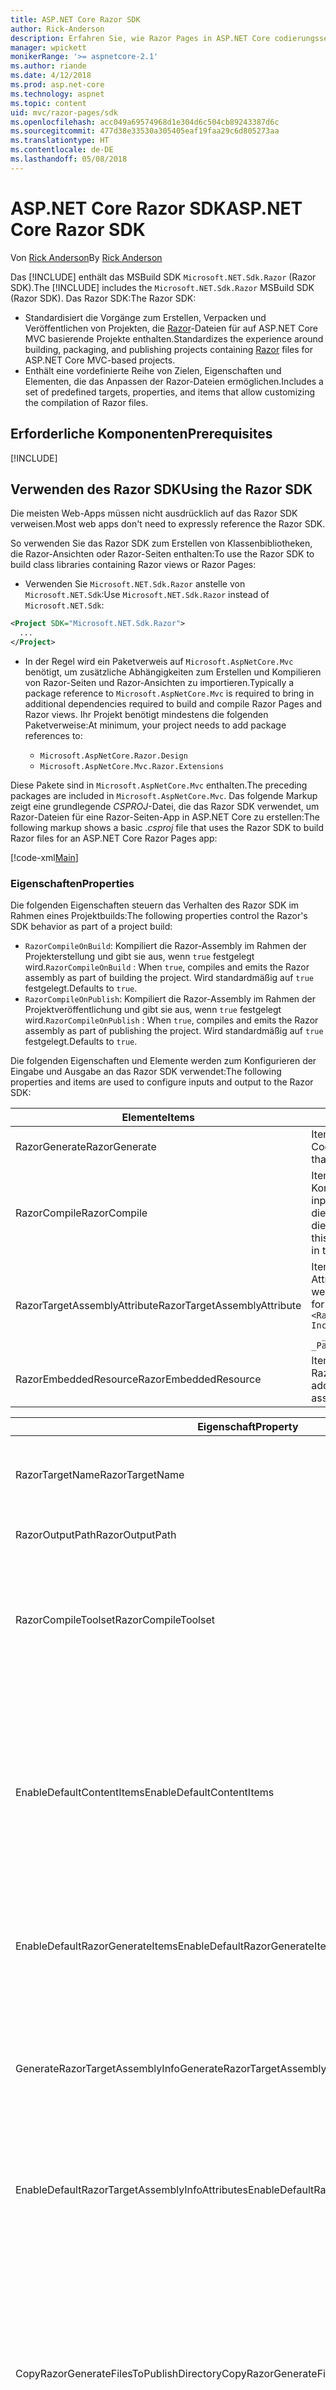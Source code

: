 ```yaml
---
title: ASP.NET Core Razor SDK
author: Rick-Anderson
description: Erfahren Sie, wie Razor Pages in ASP.NET Core codierungsseitige Szenarios einfacher und produktiver gestalten als MVC.
manager: wpickett
monikerRange: '>= aspnetcore-2.1'
ms.author: riande
ms.date: 4/12/2018
ms.prod: asp.net-core
ms.technology: aspnet
ms.topic: content
uid: mvc/razor-pages/sdk
ms.openlocfilehash: acc049a69574968d1e304d6c504cb89243387d6c
ms.sourcegitcommit: 477d38e33530a305405eaf19faa29c6d805273aa
ms.translationtype: HT
ms.contentlocale: de-DE
ms.lasthandoff: 05/08/2018
---
```

# <a name="aspnet-core-razor-sdk"></a><span data-ttu-id="20927-103">ASP.NET Core Razor SDK</span><span class="sxs-lookup"><span data-stu-id="20927-103">ASP.NET Core Razor SDK</span></span>

<span data-ttu-id="20927-104">Von [Rick Anderson](https://twitter.com/RickAndMSFT)</span><span class="sxs-lookup"><span data-stu-id="20927-104">By [Rick Anderson](https://twitter.com/RickAndMSFT)</span></span>

<span data-ttu-id="20927-105">Das [!INCLUDE[](~/includes/2.1-SDK.md)] enthält das MSBuild SDK `Microsoft.NET.Sdk.Razor` (Razor SDK).</span><span class="sxs-lookup"><span data-stu-id="20927-105">The [!INCLUDE[](~/includes/2.1-SDK.md)] includes the `Microsoft.NET.Sdk.Razor` MSBuild SDK (Razor SDK).</span></span> <span data-ttu-id="20927-106">Das Razor SDK:</span><span class="sxs-lookup"><span data-stu-id="20927-106">The Razor SDK:</span></span>

* <span data-ttu-id="20927-107">Standardisiert die Vorgänge zum Erstellen, Verpacken und Veröffentlichen von Projekten, die [Razor](xref:mvc/views/razor)-Dateien für auf ASP.NET Core MVC basierende Projekte enthalten.</span><span class="sxs-lookup"><span data-stu-id="20927-107">Standardizes the experience around building, packaging, and publishing projects containing [Razor](xref:mvc/views/razor) files for ASP.NET Core MVC-based projects.</span></span>
* <span data-ttu-id="20927-108">Enthält eine vordefinierte Reihe von Zielen, Eigenschaften und Elementen, die das Anpassen der Razor-Dateien ermöglichen.</span><span class="sxs-lookup"><span data-stu-id="20927-108">Includes a set of predefined targets, properties, and items that allow customizing the compilation of Razor files.</span></span>

## <a name="prerequisites"></a><span data-ttu-id="20927-109">Erforderliche Komponenten</span><span class="sxs-lookup"><span data-stu-id="20927-109">Prerequisites</span></span>

[!INCLUDE[](~/includes/2.1-SDK.md)]

## <a name="using-the-razor-sdk"></a><span data-ttu-id="20927-110">Verwenden des Razor SDK</span><span class="sxs-lookup"><span data-stu-id="20927-110">Using the Razor SDK</span></span>

<span data-ttu-id="20927-111">Die meisten Web-Apps müssen nicht ausdrücklich auf das Razor SDK verweisen.</span><span class="sxs-lookup"><span data-stu-id="20927-111">Most web apps don't need to expressly reference the Razor SDK.</span></span> 

<span data-ttu-id="20927-112">So verwenden Sie das Razor SDK zum Erstellen von Klassenbibliotheken, die Razor-Ansichten oder Razor-Seiten enthalten:</span><span class="sxs-lookup"><span data-stu-id="20927-112">To use the Razor SDK to build class libraries containing Razor views or Razor Pages:</span></span>

* <span data-ttu-id="20927-113">Verwenden Sie `Microsoft.NET.Sdk.Razor` anstelle von `Microsoft.NET.Sdk`:</span><span class="sxs-lookup"><span data-stu-id="20927-113">Use `Microsoft.NET.Sdk.Razor` instead of `Microsoft.NET.Sdk`:</span></span>
```xml
<Project SDK="Microsoft.NET.Sdk.Razor">
  ...
</Project>
```

* <span data-ttu-id="20927-114">In der Regel wird ein Paketverweis auf `Microsoft.AspNetCore.Mvc` benötigt, um zusätzliche Abhängigkeiten zum Erstellen und Kompilieren von Razor-Seiten und Razor-Ansichten zu importieren.</span><span class="sxs-lookup"><span data-stu-id="20927-114">Typically a package reference to `Microsoft.AspNetCore.Mvc` is required to bring in additional dependencies required to build and compile Razor Pages and Razor views.</span></span> <span data-ttu-id="20927-115">Ihr Projekt benötigt mindestens die folgenden Paketverweise:</span><span class="sxs-lookup"><span data-stu-id="20927-115">At minimum, your project needs to add package references to:</span></span>

    * `Microsoft.AspNetCore.Razor.Design` 
    * `Microsoft.AspNetCore.Mvc.Razor.Extensions`
    
 <span data-ttu-id="20927-116">Diese Pakete sind in `Microsoft.AspNetCore.Mvc` enthalten.</span><span class="sxs-lookup"><span data-stu-id="20927-116">The preceding packages are included in `Microsoft.AspNetCore.Mvc`.</span></span> <span data-ttu-id="20927-117">Das folgende Markup zeigt eine grundlegende *CSPROJ*-Datei, die das Razor SDK verwendet, um Razor-Dateien für eine Razor-Seiten-App in ASP.NET Core zu erstellen:</span><span class="sxs-lookup"><span data-stu-id="20927-117">The following markup shows a basic *.csproj* file that uses the Razor SDK to build Razor files for an ASP.NET Core Razor Pages app:</span></span>
    
 [!code-xml[Main](sdk/sample/RazorSDK.csproj)]

### <a name="properties"></a><span data-ttu-id="20927-118">Eigenschaften</span><span class="sxs-lookup"><span data-stu-id="20927-118">Properties</span></span>

<span data-ttu-id="20927-119">Die folgenden Eigenschaften steuern das Verhalten des Razor SDK im Rahmen eines Projektbuilds:</span><span class="sxs-lookup"><span data-stu-id="20927-119">The following properties control the Razor's SDK behavior as part of a project build:</span></span>

* <span data-ttu-id="20927-120">`RazorCompileOnBuild`: Kompiliert die Razor-Assembly im Rahmen der Projekterstellung und gibt sie aus, wenn `true` festgelegt wird.</span><span class="sxs-lookup"><span data-stu-id="20927-120">`RazorCompileOnBuild` : When `true`, compiles and emits the Razor assembly as part of building the project.</span></span> <span data-ttu-id="20927-121">Wird standardmäßig auf `true` festgelegt.</span><span class="sxs-lookup"><span data-stu-id="20927-121">Defaults to `true`.</span></span>
* <span data-ttu-id="20927-122">`RazorCompileOnPublish`: Kompiliert die Razor-Assembly im Rahmen der Projektveröffentlichung und gibt sie aus, wenn `true` festgelegt wird.</span><span class="sxs-lookup"><span data-stu-id="20927-122">`RazorCompileOnPublish` : When `true`, compiles and emits the Razor assembly as part of publishing the project.</span></span> <span data-ttu-id="20927-123">Wird standardmäßig auf `true` festgelegt.</span><span class="sxs-lookup"><span data-stu-id="20927-123">Defaults to `true`.</span></span>

<span data-ttu-id="20927-124">Die folgenden Eigenschaften und Elemente werden zum Konfigurieren der Eingabe und Ausgabe an das Razor SDK verwendet:</span><span class="sxs-lookup"><span data-stu-id="20927-124">The following properties and items are used to configure inputs and output to the Razor SDK:</span></span>

| <span data-ttu-id="20927-125">Elemente</span><span class="sxs-lookup"><span data-stu-id="20927-125">Items</span></span>                                         | <span data-ttu-id="20927-126">description</span><span class="sxs-lookup"><span data-stu-id="20927-126">Description</span></span>                                                                   |
| ------------                                  | -------------                                                                 |
| <span data-ttu-id="20927-127">RazorGenerate</span><span class="sxs-lookup"><span data-stu-id="20927-127">RazorGenerate</span></span>                                 | <span data-ttu-id="20927-128">Item-Elemente (*CSHTML*-Dateien), die Eingaben für Codegenerierungsziele sind.</span><span class="sxs-lookup"><span data-stu-id="20927-128">Item elements (*.cshtml* files) that are inputs to code generation targets.</span></span> |
| <span data-ttu-id="20927-129">RazorCompile</span><span class="sxs-lookup"><span data-stu-id="20927-129">RazorCompile</span></span>                                  | <span data-ttu-id="20927-130">Item-Elemente (CS-Dateien), die Eingaben für Razor-Kompilierungsziele sind.</span><span class="sxs-lookup"><span data-stu-id="20927-130">Item elements (.cs files) that are inputs to  Razor compilation targets.</span></span> <span data-ttu-id="20927-131">Verwenden Sie dieses ItemGroup-Element, um zusätzliche Dateien für die Kompilierung in die Razor-Assembly anzugeben.</span><span class="sxs-lookup"><span data-stu-id="20927-131">Use this ItemGroup to specify additional files to be compiled in to the Razor assembly.</span></span> |
| <span data-ttu-id="20927-132">RazorTargetAssemblyAttribute</span><span class="sxs-lookup"><span data-stu-id="20927-132">RazorTargetAssemblyAttribute</span></span>                  | <span data-ttu-id="20927-133">Item-Elemente, die für das Codieren von Generate-Attributen für die Razor-Assembly verwendet werden.</span><span class="sxs-lookup"><span data-stu-id="20927-133">Item elements used to code generate attributes for the Razor assembly.</span></span> <span data-ttu-id="20927-134">Zum Beispiel:</span><span class="sxs-lookup"><span data-stu-id="20927-134">For example:</span></span>  <br />`<RazorAssemblyAttribute ` <br />  `Include="System.Reflection.AssemblyMetadataAttribute"`<br />`  _Parameter1="BuildSource" _Parameter2="https://docs.asp.net/">` |
| <span data-ttu-id="20927-135">RazorEmbeddedResource</span><span class="sxs-lookup"><span data-stu-id="20927-135">RazorEmbeddedResource</span></span>                         | <span data-ttu-id="20927-136">Item-Elemente, die als eingebettete Ressourcen in die Razor-Assembly hinzugefügt werden.</span><span class="sxs-lookup"><span data-stu-id="20927-136">Item elements added as embedded resources to the generated Razor assembly</span></span> |

| <span data-ttu-id="20927-137">Eigenschaft</span><span class="sxs-lookup"><span data-stu-id="20927-137">Property</span></span>                                      | <span data-ttu-id="20927-138">description</span><span class="sxs-lookup"><span data-stu-id="20927-138">Description</span></span>                                                                   |
| ------------                                  | -------------                                                                 |
| <span data-ttu-id="20927-139">RazorTargetName</span><span class="sxs-lookup"><span data-stu-id="20927-139">RazorTargetName</span></span>                               | <span data-ttu-id="20927-140">Dateiname (ohne Erweiterung) der Assembly, die von Razor erstellt wurde.</span><span class="sxs-lookup"><span data-stu-id="20927-140">File name (without extension) of the assembly produced by Razor.</span></span> | 
| <span data-ttu-id="20927-141">RazorOutputPath</span><span class="sxs-lookup"><span data-stu-id="20927-141">RazorOutputPath</span></span>                               | <span data-ttu-id="20927-142">Das Razor-Ausgabeverzeichnis.</span><span class="sxs-lookup"><span data-stu-id="20927-142">The Razor output directory.</span></span>                                      |
| <span data-ttu-id="20927-143">RazorCompileToolset</span><span class="sxs-lookup"><span data-stu-id="20927-143">RazorCompileToolset</span></span>                           | <span data-ttu-id="20927-144">Wird verwendet, um das Toolset für die Erstellung der Razor-Assembly zu bestimmen.</span><span class="sxs-lookup"><span data-stu-id="20927-144">Used to determine the toolset used to build the Razor assembly.</span></span> <span data-ttu-id="20927-145">Gültige Werte sind `Implicit` und `PrecompilationTool`.</span><span class="sxs-lookup"><span data-stu-id="20927-145">Valid values are `Implicit`, , and `PrecompilationTool`.</span></span> |
| <span data-ttu-id="20927-146">EnableDefaultContentItems</span><span class="sxs-lookup"><span data-stu-id="20927-146">EnableDefaultContentItems</span></span>                     | <span data-ttu-id="20927-147">Enthält bestimmte Dateitypen als Inhalt im Projekt, z.B. *CSHTML*-Dateien, wenn `true` festgelegt ist.</span><span class="sxs-lookup"><span data-stu-id="20927-147">When `true`, includes certain file types, such as *.cshtml* files, as content in the project.</span></span> <span data-ttu-id="20927-148">Außerdem sind alle Dateien unter *wwwroot* und alle Konfigurationsdateien enthalten, wenn darauf über Microsoft.NET.Sdk.Web verwiesen wird.</span><span class="sxs-lookup"><span data-stu-id="20927-148">When referenced via Microsoft.NET.Sdk.Web, also includes all files under *wwwroot*, and config files.</span></span>         |
| <span data-ttu-id="20927-149">EnableDefaultRazorGenerateItems</span><span class="sxs-lookup"><span data-stu-id="20927-149">EnableDefaultRazorGenerateItems</span></span>               | <span data-ttu-id="20927-150">Enthält *CSHTML*-Dateien aus `Content`-Elementen in `RazorGenerate`-Elementen, wenn `true` festgelegt ist.</span><span class="sxs-lookup"><span data-stu-id="20927-150">When `true`, includes *.cshtml* files from `Content` items in `RazorGenerate` items.</span></span> |
| <span data-ttu-id="20927-151">GenerateRazorTargetAssemblyInfo</span><span class="sxs-lookup"><span data-stu-id="20927-151">GenerateRazorTargetAssemblyInfo</span></span>               | <span data-ttu-id="20927-152">Generiert eine *CS*-Datei, die von `RazorAssemblyAttribute` angegebene Attribute enthält, und schließt diese in der Kompilierungsausgabe ein, wenn `true` festgelegt ist.</span><span class="sxs-lookup"><span data-stu-id="20927-152">When `true`, generates a *.cs* file containing attributes specified by `RazorAssemblyAttribute` and includes it in the compile output.</span></span> |
| <span data-ttu-id="20927-153">EnableDefaultRazorTargetAssemblyInfoAttributes</span><span class="sxs-lookup"><span data-stu-id="20927-153">EnableDefaultRazorTargetAssemblyInfoAttributes</span></span> | <span data-ttu-id="20927-154">Fügt einen Standardsatz von Assembly-Attributen zu `RazorAssemblyAttribute` hinzu, wenn `true` festgelegt ist.</span><span class="sxs-lookup"><span data-stu-id="20927-154">When `true`, adds a default set of assembly attributes to `RazorAssemblyAttribute`.</span></span> |
| <span data-ttu-id="20927-155">CopyRazorGenerateFilesToPublishDirectory</span><span class="sxs-lookup"><span data-stu-id="20927-155">CopyRazorGenerateFilesToPublishDirectory</span></span>       | <span data-ttu-id="20927-156">Kopiert RazorGenerate-Elemente (*CSHTML*-Dateien) in das Veröffentlichungsverzeichnis, wenn `true` festgelegt ist.</span><span class="sxs-lookup"><span data-stu-id="20927-156">When `true`, copies RazorGenerate items (*.cshtml*) files to the publish directory.</span></span> <span data-ttu-id="20927-157">In der Regel sind Razor-Dateien nicht für eine veröffentlichte Anwendung erforderlich, wenn sie an der Kompilierung zum Zeitpunkt der Erstellung oder Veröffentlichung beteiligt sind.</span><span class="sxs-lookup"><span data-stu-id="20927-157">Typically Razor files are not needed for a published application if they participate in compilation at build-time or publish-time.</span></span> <span data-ttu-id="20927-158">Wird standardmäßig auf `false` festgelegt.</span><span class="sxs-lookup"><span data-stu-id="20927-158">Defaults to `false`.</span></span> |
| <span data-ttu-id="20927-159">CopyRefAssembliesToPublishDirectory</span><span class="sxs-lookup"><span data-stu-id="20927-159">CopyRefAssembliesToPublishDirectory</span></span>            | <span data-ttu-id="20927-160">Kopiert Referenzassembly-Elemente in das Veröffentlichungsverzeichnis, wenn `true` festgelegt ist.</span><span class="sxs-lookup"><span data-stu-id="20927-160">When `true`, copy reference assembly items to the publish directory.</span></span> <span data-ttu-id="20927-161">In der Regel sind Referenzassemblys nicht für eine veröffentlichte Anwendung erforderlich, wenn die Razor-Kompilierung zum Zeitpunkt der Erstellung oder Veröffentlichung stattfindet.</span><span class="sxs-lookup"><span data-stu-id="20927-161">Typically reference assemblies are not needed for a published application if Razor compilation occurs at build-time or publish-time.</span></span> <span data-ttu-id="20927-162">Wird auf `true` festgelegt, wenn Ihre veröffentlichte Anwendung Runtime-Kompilierung erfordert, z.B. wenn sie zur Runtime CSHTML-Dateien ändert oder Ansichten einbettet.</span><span class="sxs-lookup"><span data-stu-id="20927-162">Set to `true`, if your published application requires runtime compilation, for example, modifies cshtml files at runtime, or uses embedded views.</span></span> <span data-ttu-id="20927-163">Wird standardmäßig auf `false` festgelegt.</span><span class="sxs-lookup"><span data-stu-id="20927-163">Defaults to `false`.</span></span> |
| <span data-ttu-id="20927-164">IncludeRazorContentInPack</span><span class="sxs-lookup"><span data-stu-id="20927-164">IncludeRazorContentInPack</span></span>                      | <span data-ttu-id="20927-165">Alle Razor-Inhaltselemente (*CSHTML*-Dateien) werden für die Aufnahme in das generierte NuGet-Paket markiert, wenn `true` festgelegt ist.</span><span class="sxs-lookup"><span data-stu-id="20927-165">When `true`, all Razor content items (*.cshtml* files) will be marked for inclusion in the generated NuGet package.</span></span> <span data-ttu-id="20927-166">Wird standardmäßig auf `false` festgelegt.</span><span class="sxs-lookup"><span data-stu-id="20927-166">Defaults to `false`.</span></span> |
| <span data-ttu-id="20927-167">EmbedRazorGenerateSources</span><span class="sxs-lookup"><span data-stu-id="20927-167">EmbedRazorGenerateSources</span></span> | <span data-ttu-id="20927-168">Fügt RazorGenerate-Elemente (*CSHTML*-Dateien) als eingebettete Dateien in die generierte Razor-Assembly hinzu, wenn `true` festgelegt ist.</span><span class="sxs-lookup"><span data-stu-id="20927-168">When `true`, adds RazorGenerate (*.cshtml*) items as embedded files to the generated Razor assembly.</span></span> <span data-ttu-id="20927-169">Wird standardmäßig auf `false` festgelegt.</span><span class="sxs-lookup"><span data-stu-id="20927-169">Defaults to `false`.</span></span> |
| <span data-ttu-id="20927-170">UseRazorBuildServer</span><span class="sxs-lookup"><span data-stu-id="20927-170">UseRazorBuildServer</span></span>                           | <span data-ttu-id="20927-171">Verwendet einen dauerhaften Buildserverprozess, um die Auslastung durch die Codegenerierung zu verlagern, wenn `true` festgelegt ist.</span><span class="sxs-lookup"><span data-stu-id="20927-171">When `true`, uses a persistent build server process to offload code generation work.</span></span> <span data-ttu-id="20927-172">Wird standardmäßig auf den Wert `UseSharedCompilation` festgelegt.</span><span class="sxs-lookup"><span data-stu-id="20927-172">Defaults to the value of `UseSharedCompilation`.</span></span> |

### <a name="targets"></a><span data-ttu-id="20927-173">Ziele</span><span class="sxs-lookup"><span data-stu-id="20927-173">Targets</span></span>
<span data-ttu-id="20927-174">Das Razor SDK definiert zwei Hauptziele:</span><span class="sxs-lookup"><span data-stu-id="20927-174">The Razor SDK defines two primary targets:</span></span>

* <span data-ttu-id="20927-175">`RazorGenerate`: Der Code generiert *CS*-Dateien aus RazorGenerate-Item-Elementen.</span><span class="sxs-lookup"><span data-stu-id="20927-175">`RazorGenerate` - Code generates *.cs* files from RazorGenerate item elements.</span></span> <span data-ttu-id="20927-176">Verwenden Sie die Eigenschaft `RazorGenerateDependsOn`, um zusätzliche Ziele anzugeben, die vor oder nach diesem Ziel ausgeführt werden können.</span><span class="sxs-lookup"><span data-stu-id="20927-176">Use `RazorGenerateDependsOn` property to specify additional targets that can run before or after this target.</span></span>
* <span data-ttu-id="20927-177">`RazorCompile`: Kompiliert generierte *CS*-Dateien in eine Razor-Assembly.</span><span class="sxs-lookup"><span data-stu-id="20927-177">`RazorCompile` - Compiles generated *.cs* files in to a Razor assembly.</span></span> <span data-ttu-id="20927-178">Verwenden Sie `RazorCompileDependsOn`, um zusätzliche Ziele anzugeben, die vor oder nach diesem Ziel ausgeführt werden können.</span><span class="sxs-lookup"><span data-stu-id="20927-178">Use `RazorCompileDependsOn` to specify additional targets that can run before or after this target.</span></span>
